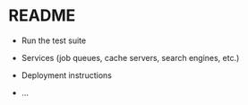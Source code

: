 # README


* Run the test suite

* Services (job queues, cache servers, search engines, etc.)

* Deployment instructions

* ...
